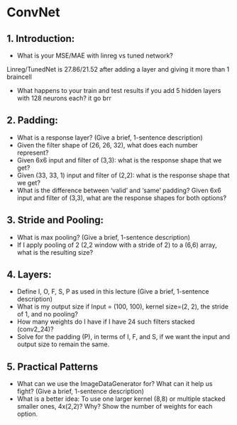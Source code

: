 # ConvNet

## 1. Introduction:
- What is your MSE/MAE with linreg vs tuned network?

Linreg/TunedNet is 27.86/21.52 after adding a layer and giving it more than 1 braincell
- What happens to your train and test results if you add 5 hidden layers with 128 neurons each?
it go brr

## 2. Padding:
- What is a response layer? (Give a brief, 1-sentence description)
- Given the filter shape of (26, 26, 32), what does each number represent?
- Given 6x6 input and filter of (3,3): what is the response shape that we get? 
- Given (33, 33, 1) input and filter of (2,2): what is the response shape that we get?
- What is the difference between ‘valid’ and ‘same’ padding? Given 6x6 input and filter of (3,3), what are the response shapes for both options?

## 3. Stride and Pooling:
- What is max pooling? (Give a brief, 1-sentence description)
- If I apply pooling of 2 (2,2 window with a stride of 2) to a (6,6) array, what is the resulting size?

## 4. Layers:
- Define I, O, F, S, P as used in this lecture (Give a brief, 1-sentence description)
- What is my output size if Input = (100, 100), kernel size=(2, 2), the stride of 1, and no pooling?
- How many weights do I have if I have 24 such filters stacked (conv2_24)?
- Solve for the padding (P), in terms of I, F, and S, if we want the input and output size to remain the same.

## 5. Practical Patterns
- What can we use the ImageDataGenerator for? What can it help us fight? (Give a brief, 1-sentence description)
- What is a better idea: To use one larger kernel (8,8) or multiple stacked smaller ones, 4x(2,2)? Why? Show the number of weights for each option.
